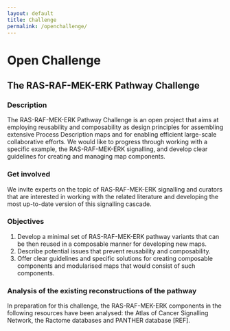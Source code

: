 ```yaml
---
layout: default
title: Challenge
permalink: /openchallenge/
---
```


# Open Challenge
## The RAS-RAF-MEK-ERK Pathway Challenge

### Description
The RAS-RAF-MEK-ERK Pathway Challenge is an open project that aims at employing reusability and composability as design principles for assembling extensive Process Description maps and for enabling efficient large-scale collaborative efforts. We would like to progress through working with a specific example, the RAS-RAF-MEK-ERK signalling, and develop clear guidelines for creating and managing map components.  

### Get involved
We invite experts on the topic of RAS-RAF-MEK-ERK signalling and curators that are interested in working with the related literature and developing the most up-to-date version of this signalling cascade.  

### Objectives 
1. Develop a minimal set of RAS-RAF-MEK-ERK pathway variants that can be then reused in a composable manner for developing new maps.  
1. Describe potential issues that prevent reusability and composability.  
1. Offer clear guidelines and specific solutions for creating composable components and modularised maps that would consist of such components.  

### Analysis of the existing reconstructions of the pathway
In preparation for this challenge, the RAS-RAF-MEK-ERK components in the following resources have been analysed: the Atlas of Cancer Signalling Network, the Ractome databases and PANTHER database [REF].
